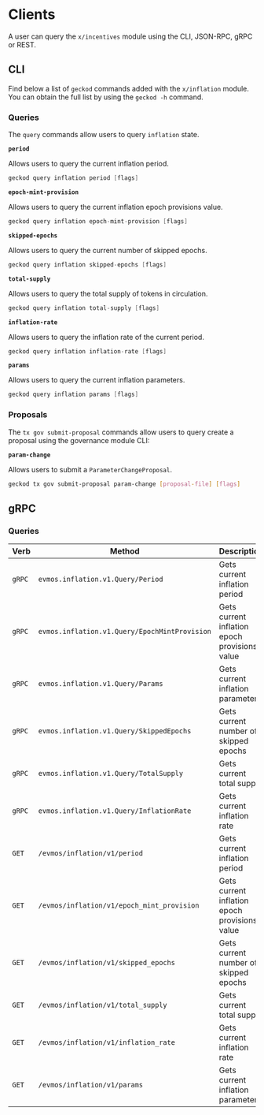 <!--
order: 8
-->

# Clients

A user can query the `x/incentives` module using the CLI, JSON-RPC, gRPC or
REST.

## CLI

Find below a list of `geckod` commands added with the `x/inflation` module. You
can obtain the full list by using the `geckod -h` command.

### Queries

The `query` commands allow users to query `inflation` state.

**`period`**

Allows users to query the current inflation period.

```go
geckod query inflation period [flags]
```

**`epoch-mint-provision`**

Allows users to query the current inflation epoch provisions value.

```go
geckod query inflation epoch-mint-provision [flags]
```

**`skipped-epochs`**

Allows users to query the current number of skipped epochs.

```go
geckod query inflation skipped-epochs [flags]
```

**`total-supply`**

Allows users to query the total supply of tokens in circulation.

```go
geckod query inflation total-supply [flags]
```

**`inflation-rate`**

Allows users to query the inflation rate of the current period.

```go
geckod query inflation inflation-rate [flags]
```

**`params`**

Allows users to query the current inflation parameters.

```go
geckod query inflation params [flags]
```

### Proposals

The `tx gov submit-proposal` commands allow users to query create a proposal
using the governance module CLI:

**`param-change`**

Allows users to submit a `ParameterChangeProposal`.

```bash
geckod tx gov submit-proposal param-change [proposal-file] [flags]
```

## gRPC

### Queries

| Verb   | Method                                        | Description                                   |
| ------ | --------------------------------------------- | --------------------------------------------- |
| `gRPC` | `evmos.inflation.v1.Query/Period`             | Gets current inflation period                 |
| `gRPC` | `evmos.inflation.v1.Query/EpochMintProvision` | Gets current inflation epoch provisions value |
| `gRPC` | `evmos.inflation.v1.Query/Params`             | Gets current inflation parameters             |
| `gRPC` | `evmos.inflation.v1.Query/SkippedEpochs`      | Gets current number of skipped epochs         |
| `gRPC` | `evmos.inflation.v1.Query/TotalSupply`        | Gets current total supply                     |
| `gRPC` | `evmos.inflation.v1.Query/InflationRate`      | Gets current inflation rate                   |
| `GET`  | `/evmos/inflation/v1/period`                  | Gets current inflation period                 |
| `GET`  | `/evmos/inflation/v1/epoch_mint_provision`    | Gets current inflation epoch provisions value |
| `GET`  | `/evmos/inflation/v1/skipped_epochs`          | Gets current number of skipped epochs         |
| `GET`  | `/evmos/inflation/v1/total_supply`          | Gets current total supply                     |
| `GET`  | `/evmos/inflation/v1/inflation_rate`          | Gets current inflation rate                   |
| `GET`  | `/evmos/inflation/v1/params`                  | Gets current inflation parameters             |
